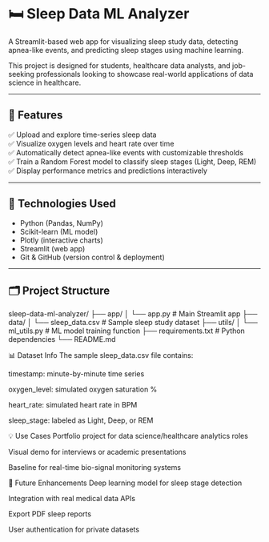 # 🛏️ Sleep Data ML Analyzer

A Streamlit-based web app for visualizing sleep study data, detecting apnea-like events, and predicting sleep stages using machine learning.

This project is designed for students, healthcare data analysts, and job-seeking professionals looking to showcase real-world applications of data science in healthcare.

---

## 🚀 Features

✅ Upload and explore time-series sleep data  
✅ Visualize oxygen levels and heart rate over time  
✅ Automatically detect apnea-like events with customizable thresholds  
✅ Train a Random Forest model to classify sleep stages (Light, Deep, REM)  
✅ Display performance metrics and predictions interactively

---

## 🧠 Technologies Used

- Python (Pandas, NumPy)
- Scikit-learn (ML model)
- Plotly (interactive charts)
- Streamlit (web app)
- Git & GitHub (version control & deployment)

---

## 🗂️ Project Structure


sleep-data-ml-analyzer/
├── app/
│ └── app.py # Main Streamlit app
├── data/
│ └── sleep_data.csv # Sample sleep study dataset
├── utils/
│ └── ml_utils.py # ML model training function
├── requirements.txt # Python dependencies
└── README.md 

📊 Dataset Info
The sample sleep_data.csv file contains:

timestamp: minute-by-minute time series

oxygen_level: simulated oxygen saturation %

heart_rate: simulated heart rate in BPM

sleep_stage: labeled as Light, Deep, or REM

💡 Use Cases
Portfolio project for data science/healthcare analytics roles

Visual demo for interviews or academic presentations

Baseline for real-time bio-signal monitoring systems

🧪 Future Enhancements
Deep learning model for sleep stage detection

Integration with real medical data APIs

Export PDF sleep reports

User authentication for private datasets
